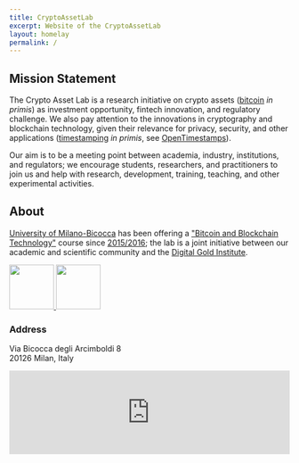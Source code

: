 ```yaml
---
title: CryptoAssetLab
excerpt: Website of the CryptoAssetLab
layout: homelay
permalink: /
---
```


## Mission Statement

The Crypto Asset Lab is a
research initiative
on crypto assets
([bitcoin](http://bitcoincore.org/) _in primis_)
as investment opportunity, fintech innovation,
and regulatory challenge.
We also pay attention to the innovations in cryptography and
blockchain technology,
given
their relevance for privacy,
security, and other applications
([timestamping](http://dgi.io/ots/) _in primis_, see
[OpenTimestamps](http://opentimestamps.org/)).

Our aim is to be a meeting point between academia, industry,
institutions, and regulators; we encourage students, researchers,
and practitioners to join us and help with
research, development, training, teaching, and
other experimental activities.

## About

[University of Milano-Bicocca](http://www.unimib.it)
has been offering a
["Bitcoin and Blockchain Technology"](http://www.ametrano.net/bbt/)
course since
[2015/2016](http://www.ametrano.net/courses/#past-university-courses);
the lab is a joint initiative between our
academic and scientific community and the
[Digital Gold Institute](http://www.dgi.io).

<a href="http://www.diseade.unimib.it/it">
    <img src="{{ site.url }}{{ site.baseurl }}/images/bicocca-logo.png" height="80">
</a>
<a href="http://dgi.io">
    <img src="{{ site.url }}{{ site.baseurl }}/images/dgi-logo.png" height="80">
</a>

### Address

Via Bicocca degli Arcimboldi 8<br>
20126 Milan, Italy<br>

<iframe src="https://www.google.com/maps/embed?pb=!1m18!1m12!1m3!1d2795.6348896124377!2d9.210284016342875!3d45.51742797910175!2m3!1f0!2f0!3f0!3m2!1i1024!2i768!4f13.1!3m3!1m2!1s0x4786c7481b141dd7%3A0x57e9ff45dc8331de!2sU7+Universit%C3%A0+Milano+Bicocca!5e0!3m2!1sen!2sit!4v1557314816331!5m2!1sen!2sit" width="100%" height="auto" frameborder="0" style="border:0" allowfullscreen></iframe>
